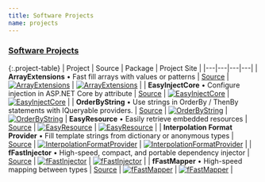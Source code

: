 ```yaml
---
title: Software Projects
name: projects
---
```


### [Software Projects](/software/projects)

{:.project-table}
| Project | Source  | Package  | Project Site  |
|---|---|---|---|
| **ArrayExtensions**  &bull; Fast fill arrays with values or patterns | [Source](https://github.com/Grax32/ArrayExtensions) | [![ArrayExtensions](https://img.shields.io/nuget/v/grax.arrayextensions)](https://www.nuget.org/packages/grax.arrayextensions/) | [![ArrayExtensions](https://img.shields.io/website/https/grax32.com/ArrayExtensions)](https://grax32.com/ArrayExtensions) |
| **EasyInjectCore**  &bull; Configure injection in ASP.NET Core by attribute | [Source](https://github.com/Grax32/EasyInjectCore/) | [![EasyInjectCore](https://img.shields.io/nuget/v/easyinjectcore)](https://www.nuget.org/packages/EasyInjectCore/) | [![EasyInjectCore](https://img.shields.io/website/https/grax32.com/EasyInjectCore)](https://grax32.com/EasyInjectCore) |
| **OrderByString** &bull; Use strings in OrderBy / ThenBy statements with IQueryable providers. | [Source](https://github.com/Grax32/OrderByString/) | [![OrderByString](https://img.shields.io/nuget/v/orderbystring)](https://www.nuget.org/packages/OrderByString/) | [![OrderByString](https://img.shields.io/website/https/grax32.com/OrderByString)](https://grax32.com/OrderByString) 
| **EasyResource**  &bull; Easily retrieve embedded resources | [Source](https://github.com/Grax32/easyresource/) | [![EasyResource](https://img.shields.io/nuget/v/easyresource)](https://www.nuget.org/packages/EasyResource/) | [![EasyResource](https://img.shields.io/website/https/grax32.com/EasyResource)](https://grax32.com/EasyResource) |
| **Interpolation Format Provider**  &bull; Fill template strings from dictionary or anonymous types | [Source](https://github.com/Grax32/interpolationformatprovider/) | [![InterpolationFormatProvider](https://img.shields.io/nuget/v/interpolationformatprovider)](https://www.nuget.org/packages/InterpolationFormatProvider/) | [![InterpolationFormatProvider](https://img.shields.io/website/https/grax32.com/InterpolationFormatProvider)](https://grax32.com/InterpolationFormatProvider) |
| **fFastInjector**  &bull; High-speed, compact, and portable dependency injector | [Source](https://github.com/Grax32/ffastinjector/)  | [![fFastInjector](https://img.shields.io/nuget/v/ffastinjector)](https://www.nuget.org/packages/fFastInjector/) | [![fFastInjector](https://img.shields.io/website/https/grax32.com/fFastInjector)](https://grax32.com/fFastInjector/) |
| **fFastMapper** &bull; High-speed mapping between types | [Source](https://github.com/Grax32/fFastMapper/)  | [![fFastMapper](https://img.shields.io/nuget/v/fFastMapper)](https://www.nuget.org/packages/fFastMapper/) | [![fFastMapper](https://img.shields.io/website/https/grax32.com/fFastMapper)](https://grax32.com/fFastMapper) |
